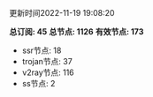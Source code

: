 更新时间2022-11-19 19:08:20

**总订阅: 45**
**总节点: 1126**
**有效节点: 173**
- ssr节点: 18
- trojan节点: 37
- v2ray节点: 116
- ss节点: 2

